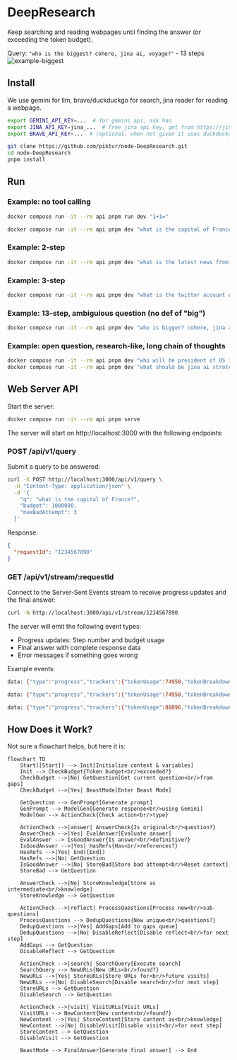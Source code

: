# DeepResearch

Keep searching and reading webpages until finding the answer (or exceeding the token budget).

Query: `"who is the biggest? cohere, jina ai, voyage?"` - 13 steps
![example-biggest](example-biggest.gif)

## Install

We use gemini for llm, brave/duckduckgo for search, jina reader for reading a webpage.

```bash
export GEMINI_API_KEY=...  # for gemini api, ask han
export JINA_API_KEY=jina_...  # free jina api key, get from https://jina.ai/reader
export BRAVE_API_KEY=...  # (optional, when not given it uses duckduckgo) brave search provide free key, ask han

git clone https://github.com/piktur/node-DeepResearch.git
cd node-DeepResearch
pnpm install
```

## Run

### Example: no tool calling

```sh
docker compose run -it --rm api pnpm run dev "1+1="
```

```sh
docker compose run -it --rm api pnpm dev "what is the capital of France?"
```

### Example: 2-step

```sh
docker compose run -it --rm api pnpm dev "what is the latest news from Jina AI?"
```

### Example: 3-step

```sh
docker compose run -it --rm api pnpm dev "what is the twitter account of jina ai's founder"
```

### Example: 13-step, ambiguious question (no def of "big")

```sh
docker compose run -it --rm api pnpm dev "who is bigger? cohere, jina ai, voyage?"
```

### Example: open question, research-like, long chain of thoughts

```sh
docker compose run -it --rm api pnpm dev "who will be president of US in 2028?"
docker compose run -it --rm api pnpm dev "what should be jina ai strategy for 2025?"
```

## Web Server API

Start the server:

```bash
docker compose run -it --rm api pnpm serve
```

The server will start on http://localhost:3000 with the following endpoints:

### POST /api/v1/query
Submit a query to be answered:
```bash
curl -X POST http://localhost:3000/api/v1/query \
  -H "Content-Type: application/json" \
  -d '{
    "q": "what is the capital of France?",
    "budget": 1000000,
    "maxBadAttempt": 3
  }'
```

Response:
```json
{
  "requestId": "1234567890"
}
```

### GET /api/v1/stream/:requestId
Connect to the Server-Sent Events stream to receive progress updates and the final answer:
```bash
curl -N http://localhost:3000/api/v1/stream/1234567890
```

The server will emit the following event types:
- Progress updates: Step number and budget usage
- Final answer with complete response data
- Error messages if something goes wrong

Example events:

```sh
data: {"type":"progress","trackers":{"tokenUsage":74950,"tokenBreakdown":{"agent":64631,"read":10319},"actionState":{"action":"search","thoughts":"The provided text mentions several investors in Jina AI but doesn't specify ownership percentages.  A direct search for ownership percentages is needed to answer the question definitively.","URLTargets":[],"answer":"","questionsToAnswer":[],"references":[],"searchQuery":"Jina AI investor ownership percentages"},"step":7,"badAttempts":0,"gaps":[]}}

data: {"type":"progress","trackers":{"tokenUsage":74950,"tokenBreakdown":{"agent":64631,"read":10319},"actionState":{"action":"search","thoughts":"The provided text mentions several investors in Jina AI's funding rounds but doesn't specify ownership percentages.  A search focusing on equity stakes and ownership percentages held by each investor will provide the necessary information to answer the main question.","URLTargets":[],"answer":"","questionsToAnswer":[],"references":[],"searchQuery":"Jina AI investor equity percentage ownership stake"},"step":8,"badAttempts":0,"gaps":[]}}

data: {"type":"progress","trackers":{"tokenUsage":88096,"tokenBreakdown":{"agent":77777,"read":10319},"actionState":{"action":"search","thoughts":"The provided text mentions several investors in Jina AI's funding rounds but doesn't specify ownership percentages.  A search focusing on equity stakes and ownership percentages held by each investor will provide the necessary information to answer the main question.","URLTargets":[],"answer":"","questionsToAnswer":[],"references":[],"searchQuery":"Jina AI investor equity percentage ownership stake"},"step":8,"badAttempts":0,"gaps":[]}}
```

## How Does it Work?

Not sure a flowchart helps, but here it is:

```mermaid
flowchart TD
    Start([Start]) --> Init[Initialize context & variables]
    Init --> CheckBudget{Token budget<br/>exceeded?}
    CheckBudget -->|No| GetQuestion[Get current question<br/>from gaps]
    CheckBudget -->|Yes| BeastMode[Enter Beast Mode]

    GetQuestion --> GenPrompt[Generate prompt]
    GenPrompt --> ModelGen[Generate response<br/>using Gemini]
    ModelGen --> ActionCheck{Check action<br/>type}

    ActionCheck -->|answer| AnswerCheck{Is original<br/>question?}
    AnswerCheck -->|Yes| EvalAnswer[Evaluate answer]
    EvalAnswer --> IsGoodAnswer{Is answer<br/>definitive?}
    IsGoodAnswer -->|Yes| HasRefs{Has<br/>references?}
    HasRefs -->|Yes| End([End])
    HasRefs -->|No| GetQuestion
    IsGoodAnswer -->|No| StoreBad[Store bad attempt<br/>Reset context]
    StoreBad --> GetQuestion

    AnswerCheck -->|No| StoreKnowledge[Store as intermediate<br/>knowledge]
    StoreKnowledge --> GetQuestion

    ActionCheck -->|reflect| ProcessQuestions[Process new<br/>sub-questions]
    ProcessQuestions --> DedupQuestions{New unique<br/>questions?}
    DedupQuestions -->|Yes| AddGaps[Add to gaps queue]
    DedupQuestions -->|No| DisableReflect[Disable reflect<br/>for next step]
    AddGaps --> GetQuestion
    DisableReflect --> GetQuestion

    ActionCheck -->|search| SearchQuery[Execute search]
    SearchQuery --> NewURLs{New URLs<br/>found?}
    NewURLs -->|Yes| StoreURLs[Store URLs for<br/>future visits]
    NewURLs -->|No| DisableSearch[Disable search<br/>for next step]
    StoreURLs --> GetQuestion
    DisableSearch --> GetQuestion

    ActionCheck -->|visit| VisitURLs[Visit URLs]
    VisitURLs --> NewContent{New content<br/>found?}
    NewContent -->|Yes| StoreContent[Store content as<br/>knowledge]
    NewContent -->|No| DisableVisit[Disable visit<br/>for next step]
    StoreContent --> GetQuestion
    DisableVisit --> GetQuestion

    BeastMode --> FinalAnswer[Generate final answer] --> End
```
